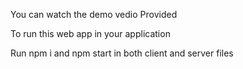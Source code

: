 You can watch the demo vedio Provided

To run this web app in your application

Run npm i and npm start in both client and server files
